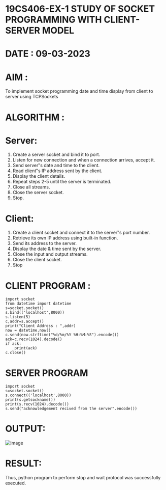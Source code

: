 # 19CS406-EX-1 STUDY OF SOCKET PROGRAMMING WITH CLIENT-SERVER MODEL

# DATE : 09-03-2023

# AIM : 
To implement socket programming date and time display from client to server using TCPSockets

# ALGORITHM :

# Server:

1. Create a server socket and bind it to port.
2. Listen for new connection and when a connection arrives, accept it.
3. Send server‟s date and time to the client.
4. Read client‟s IP address sent by the client.
5. Display the client details.
6. Repeat steps 2-5 until the server is terminated.
7. Close all streams.
8. Close the server socket.
9. Stop.

# Client:

1. Create a client socket and connect it to the server‟s port number.
2. Retrieve its own IP address using built-in function.
3. Send its address to the server.
4. Display the date & time sent by the server.
5. Close the input and output streams.
6. Close the client socket.
7. Stop

# CLIENT PROGRAM :
```
import socket
from datetime import datetime
s=socket.socket()
s.bind(('localhost',8000))
s.listen(5)
c,addr=s.accept()
print("Client Address : ",addr)
now = datetime.now()
c.send(now.strftime("%d/%m/%Y %H:%M:%S").encode())
ack=c.recv(1024).decode()
if ack:
    print(ack)
c.close()
 ```
 # SERVER PROGRAM
```
import socket
s=socket.socket()
s.connect(('localhost',8000))
print(s.getsockname())
print(s.recv(1024).decode())
s.send("acknowledgement recived from the server".encode())
 ```
# OUTPUT:
![image](https://github.com/ieswaris/19CS406-EX-1/assets/127847210/dc6bb83a-463f-4f6a-8596-fa400e099d39)
# RESULT:
Thus, python program to perform stop and wait protocol was successfully executed.

